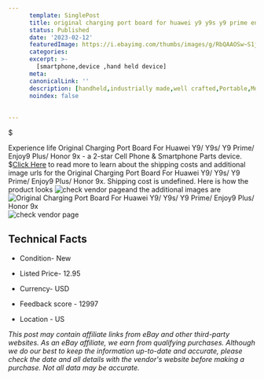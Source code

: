 ```yaml
---
      template: SinglePost
      title: original charging port board for huawei y9 y9s y9 prime enjoy9 plus honor 9x
      status: Published
      date: '2023-02-12'
      featuredImage: https://i.ebayimg.com/thumbs/images/g/RbQAAOSw~S1jdHO7/s-l225.jpg
      categories: 
      excerpt: >-
        [smartphone,device ,hand held device]
      meta:
      canonicalLink: ''
      description: [handheld,industrially made,well crafted,Portable,Mobile,Compact,Convenient,Lightweight,Maneuverable,Man-portable,Miniature,Carriable,Hand-held,Light,Holdable,Transportable,Mobile device,Pocket-sized,On-the-go,Wireless,Cordless,Compact size,Convenient size, smartphone,device ,hand held device]
      noindex: false
      
        
---
```

$

Experience life Original Charging Port Board For Huawei Y9/ Y9s/ Y9 Prime/ Enjoy9 Plus/ Honor 9x - a 2-star Cell Phone & Smartphone Parts device.
$[Click Here](https://www.ebay.com/itm/255830193328?hash=item3b90aaf4b0%3Ag%3ARbQAAOSw%7ES1jdHO7&mkevt=1&mkcid=1&mkrid=711-53200-19255-0&campid=%253CePNCampaignId%253E&customid=%253CreferenceId%253E&toolid=10049) to read more to learn about the shipping costs and additional image urls for the Original Charging Port Board For Huawei Y9/ Y9s/ Y9 Prime/ Enjoy9 Plus/ Honor 9x. Shipping cost is undefined. Here is how the product looks ![check vendor page](https://i.ebayimg.com/thumbs/images/g/RbQAAOSw~S1jdHO7/s-l225.jpg)and the additional images are![Original Charging Port Board For Huawei Y9/ Y9s/ Y9 Prime/ Enjoy9 Plus/ Honor 9x](https://i.ebayimg.com/images/g/RbQAAOSw~S1jdHO7/s-l1200.jpg)![check vendor page](https://origin-galleryplus.ebayimg.com/ws/web/255830193328_2_0_1/225x225.jpg,https://origin-galleryplus.ebayimg.com/ws/web/255830193328_3_0_1/225x225.jpg,https://origin-galleryplus.ebayimg.com/ws/web/255830193328_4_0_1/225x225.jpg,https://origin-galleryplus.ebayimg.com/ws/web/255830193328_5_0_1/225x225.jpg,https://origin-galleryplus.ebayimg.com/ws/web/255830193328_6_0_1/225x225.jpg,https://origin-galleryplus.ebayimg.com/ws/web/255830193328_7_0_1/225x225.jpg)



 ## Technical Facts 



     
      

 - Condition- New 


      

 - Listed Price- 12.95 


      

 - Currency- USD 


      

 - Feedback score - 12997 


      

 - Location - US 


      
      

 *_This post may contain affiliate links from eBay and other third-party websites. As an eBay affiliate, we earn from qualifying purchases. Although we do our best to keep the information up-to-date and accurate, please check the date and all details with the vendor's website before making a purchase. Not all data may be accurate._*






